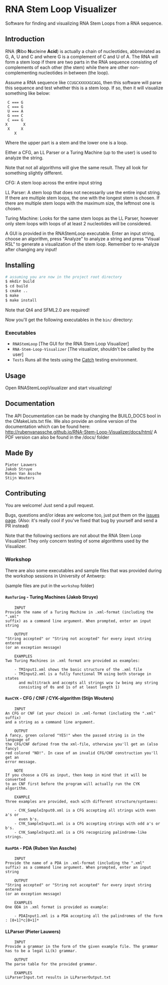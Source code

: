 RNA Stem Loop Visualizer
========================

Software for finding and visualizing RNA Stem Loops from a RNA sequence.

## Introduction
RNA (**R**ibo **N**ucleine **Acid**) is actually a chain of nucleotides,
abbreviated as G, A, U and C and where G is a complement of C and U of A.
The RNA will form a stem loop if there are two parts in the RNA
sequence consisting of complements of each other (the stem) while there are
other non-complementing nucleotides in between (the loop).

Assume a RNA sequence like `CCUGCXXXXXGCAGG`, then this software will parse
this sequence and test whether this is a stem loop. If so, then it will
visualize something like below:
```
 C === G
 C === G
 U === A
 G === C
 C === G
X       X
 X     X
    X
```
Where the upper part is a stem and the lower one is a loop.

Either a CFG, an LL Parser or a Turing Machine (up to the user)
is used to analyze the string.

Note that not all algorithms will give the same result. They all look for
something slightly different.

CFG: A stem loop across the entire input string

LL Parser: A stem loop that does not necessarily use the entire input string.
If there are multiple stem loops, the one with the longest stem is chosen.
If there are multiple stem loops with the maximum size, the leftmost one is chosen.

Turing Machine: Looks for the same stem loops as the LL Parser, 
however only stem loops with loops of at least 2 nucleotides will be considered.

A GUI is provided in the RNAStemLoop executable. Enter an input string, 
choose an algorithm, press "Analyze" to analyze a string and press "Visual RSL"
to generate a visualization of the stem loop. Remember to re-analyze after
changing any input!

## Installing
```sh
# assuming you are now in the project root directory
$ mkdir build
$ cd build
$ cmake ..
$ make 
$ make install
```

Note that Qt4 and SFML2.0 are required!

Now you'll get the following executables in the `bin/` directory:

### Executables

- `RNAStemLoop` [The GUI for the RNA Stem Loop Visualizer]
- `RNA-Stem-Loop-Visualizer` [The visualizer, shouldn't be called by the user]
- `Tests` Runs all the tests using the [Catch](https://github.com/philsquared/Catch) 
  testing environment.


## Usage
Open RNAStemLoopVisualizer and start visualizing!

## Documentation
The API Documentation can be made by changing the BUILD_DOCS bool in the CMakeLists.txt file.
We also provide an online version of the documentation which can be found here: http://rubenvanassche.github.io/RNA-Stem-Loop-Visualizer/docs/html/
A PDF version can also be found in the /docs/ folder

## Made By
```
Pieter Lauwers
Jakob Struye
Ruben Van Assche
Stijn Wouters
```

## Contributing
You are welcome! Just send a pull request.

Bugs, questions and/or ideas are welcome too, just put them on the [issues page](https://github.com/rubenvanassche/RNA-Stem-Loop-Visualizer/issues).
(Also: it's really cool if you've fixed that bug by yourself and send a PR
instead)



Note that the following sections are not about the RNA Stem Loop Visualizer!
They only concern testing of some algorithms used by the Visualizer.
### Workshop
There are also some executables and sample files that was provided during the 
workshop sessions in University of Antwerp:

(sample files are put in the `workshop` folder)

#### `RunTuring` - Turing Machines (Jakob Struye)
```
    INPUT 
Provide the name of a Turing Machine in .xml-format (including the ".xml" 
suffix) as a command line argument. When prompted, enter an input string

    OUTPUT
"String accepted" or "String not accepted" for every input string entered 
(or an exception message)

    EXAMPLES
Two Turing Machines in .xml format are provided as examples:

    - TMInput1.xml shows the basic structure of the .xml file
    - TMInput2.xml is a fully functional TM using both storage in states 
      and multitrack and accepts all strings wcw (w being any string 
      consisting of 0s and 1s of at least length 1)
```

#### `RunCYK` - CFG / CNF / CYK-algorithm (Stijn Wouters)
```
    INPUT
An CFG or CNF (at your choice) in .xml-format (including the ".xml" suffix)
and a string as a command line argument.

    OUTPUT
A fancy, green colored "YES!" when the passed string is in the language of
the CFG/CNF defined from the xml-file, otherwise you'll get an (also fancy)
red colored "NO!". In case of an invalid CFG/CNF construction you'll get an 
error message.

    NOTE
If you choose a CFG as input, then keep in mind that it will be converted
to an CNF first before the program will actually run the CYK algorithm.

    EXAMPLE
Three examples are provided, each with different structure/syntaxes:

    - CYK_SampleInput0.xml is a CFG accepting all strings with even a's or
      even b's.
    - CYK_SampleInput1.xml is a CFG accepting strings with odd a's or b's.
    - CYK_SampleInput2.xml is a CFG recognizing palindrome-like strings.
```

#### `RunPDA` - PDA (Ruben Van Assche)
```
    INPUT 
Provide the name of a PDA in .xml-format (including the ".xml" 
suffix) as a command line argument. When prompted, enter an input string

    OUTPUT
"String accepted" or "String not accepted" for every input string entered 
(or an exception message)

    EXAMPLES
One ODA in .xml format is provided as example:

    - PDAInput1.xml is a PDA accepting all the palindromes of the form : [0+1]*c[0+1]*
```

#### LLParser (Pieter Lauwers)
```
    INPUT
Provide a grammar in the form of the given example file. The grammar has to be a legal LL(k) grammar. 

    OUTPUT
The parse table for the provided grammar.

    EXAMPLES
LLParserInput.txt results in LLParserOutput.txt
```
